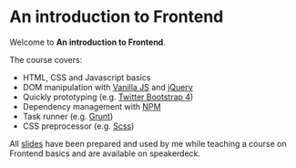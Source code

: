 An introduction to Frontend
===========================

Welcome to **An introduction to Frontend**.

The course covers:

- HTML, CSS and Javascript basics
- DOM manipulation with [Vanilla JS](http://vanilla-js.com/) and [jQuery](https://jquery.com/)
- Quickly prototyping (e.g. [Twitter Bootstrap 4](https://getbootstrap.com/))
- Dependency management with [NPM](https://www.npmjs.com/)
- Task runner (e.g. [Grunt](https://gruntjs.com/))
- CSS preprocessor (e.g. [Scss](https://sass-lang.com/))

All [slides](./An%20introduction%20to%20Frontend%20-%202019%20Edition%20(with%20Bootstrap%204).pdf) have been prepared and used by me while teaching a course on Frontend basics and are available on speakerdeck.
